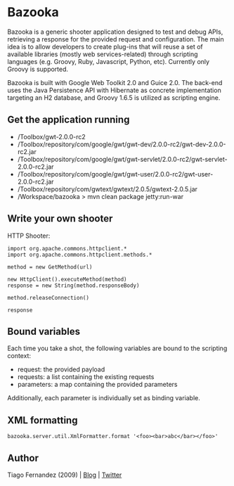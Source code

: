Bazooka
======

Bazooka is a generic shooter application designed to test and debug APIs,
retrieving a response for the provided request and configuration. The main
idea is to allow developers to create plug-ins that will reuse a set of
available libraries (mostly web services-related) through scripting languages
(e.g. Groovy, Ruby, Javascript, Python, etc). Currently only Groovy is supported.

Bazooka is built with Google Web Toolkit 2.0 and Guice 2.0. The back-end uses
the Java Persistence API with Hibernate as concrete implementation targeting
an H2 database, and Groovy 1.6.5 is utilized as scripting engine.


Get the application running
------

* /Toolbox/gwt-2.0.0-rc2
* /Toolbox/repository/com/google/gwt/gwt-dev/2.0.0-rc2/gwt-dev-2.0.0-rc2.jar
* /Toolbox/repository/com/google/gwt/gwt-servlet/2.0.0-rc2/gwt-servlet-2.0.0-rc2.jar
* /Toolbox/repository/com/google/gwt/gwt-user/2.0.0-rc2/gwt-user-2.0.0-rc2.jar
* /Toolbox/repository/com/gwtext/gwtext/2.0.5/gwtext-2.0.5.jar
* /Workspace/bazooka > mvn clean package jetty:run-war


Write your own shooter
------

HTTP Shooter:

    import org.apache.commons.httpclient.*
    import org.apache.commons.httpclient.methods.*

    method = new GetMethod(url)

    new HttpClient().executeMethod(method)
    response = new String(method.responseBody)

    method.releaseConnection()

    response


Bound variables
------

Each time you take a shot, the following variables are bound to the scripting context:

* request: the provided payload
* requests: a list containing the existing requests
* parameters: a map containing the provided parameters

Additionally, each parameter is individually set as binding variable.


XML formatting
------

    bazooka.server.util.XmlFormatter.format '<foo><bar>abc</bar></foo>'


Author
------

Tiago Fernandez (2009) | [Blog][b] | [Twitter][t]

[b]: http://tiagofernandez.blogspot.com
[t]: http://twitter.com/tiagofernandez